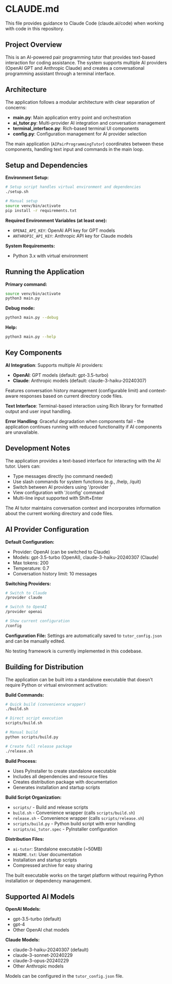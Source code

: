 # CLAUDE.md

This file provides guidance to Claude Code (claude.ai/code) when working with code in this repository.

## Project Overview

This is an AI-powered pair programming tutor that provides text-based interaction for coding assistance. The system supports multiple AI providers (OpenAI GPT and Anthropic Claude) and creates a conversational programming assistant through a terminal interface.

## Architecture

The application follows a modular architecture with clear separation of concerns:

- **main.py**: Main application entry point and orchestration
- **ai_tutor.py**: Multi-provider AI integration and conversation management
- **terminal_interface.py**: Rich-based terminal UI components
- **config.py**: Configuration management for AI provider selection

The main application (`AIPairProgrammingTutor`) coordinates between these components, handling text input and commands in the main loop.

## Setup and Dependencies

**Environment Setup:**
```bash
# Setup script handles virtual environment and dependencies
./setup.sh

# Manual setup
source venv/bin/activate
pip install -r requirements.txt
```

**Required Environment Variables (at least one):**
- `OPENAI_API_KEY`: OpenAI API key for GPT models
- `ANTHROPIC_API_KEY`: Anthropic API key for Claude models

**System Requirements:**
- Python 3.x with virtual environment

## Running the Application

**Primary command:**
```bash
source venv/bin/activate
python3 main.py
```

**Debug mode:**
```bash
python3 main.py --debug
```

**Help:**
```bash
python3 main.py --help
```

## Key Components

**AI Integration**: Supports multiple AI providers:
- **OpenAI**: GPT models (default: gpt-3.5-turbo)
- **Claude**: Anthropic models (default: claude-3-haiku-20240307)

Features conversation history management (configurable limit) and context-aware responses based on current directory code files.

**Text Interface**: Terminal-based interaction using Rich library for formatted output and user input handling.

**Error Handling**: Graceful degradation when components fail - the application continues running with reduced functionality if AI components are unavailable.

## Development Notes

The application provides a text-based interface for interacting with the AI tutor. Users can:
- Type messages directly (no command needed)
- Use slash commands for system functions (e.g., /help, /quit)
- Switch between AI providers using '/provider <name>'
- View configuration with '/config' command
- Multi-line input supported with Shift+Enter

The AI tutor maintains conversation context and incorporates information about the current working directory and code files.

## AI Provider Configuration

**Default Configuration:**
- Provider: OpenAI (can be switched to Claude)
- Models: gpt-3.5-turbo (OpenAI), claude-3-haiku-20240307 (Claude)
- Max tokens: 200
- Temperature: 0.7
- Conversation history limit: 10 messages

**Switching Providers:**
```bash
# Switch to Claude
/provider claude

# Switch to OpenAI
/provider openai

# Show current configuration
/config
```

**Configuration File:**
Settings are automatically saved to `tutor_config.json` and can be manually edited.

No testing framework is currently implemented in this codebase.

## Building for Distribution

The application can be built into a standalone executable that doesn't require Python or virtual environment activation:

**Build Commands:**
```bash
# Quick build (convenience wrapper)
./build.sh

# Direct script execution
scripts/build.sh

# Manual build
python scripts/build.py

# Create full release package
./release.sh
```

**Build Process:**
- Uses PyInstaller to create standalone executable
- Includes all dependencies and resource files
- Creates distribution package with documentation
- Generates installation and startup scripts

**Build Script Organization:**
- `scripts/` - Build and release scripts
- `build.sh` - Convenience wrapper (calls `scripts/build.sh`)
- `release.sh` - Convenience wrapper (calls `scripts/release.sh`)
- `scripts/build.py` - Python build script with error handling
- `scripts/ai_tutor.spec` - PyInstaller configuration

**Distribution Files:**
- `ai-tutor`: Standalone executable (~50MB)
- `README.txt`: User documentation 
- Installation and startup scripts
- Compressed archive for easy sharing

The built executable works on the target platform without requiring Python installation or dependency management.

## Supported AI Models

**OpenAI Models:**
- gpt-3.5-turbo (default)
- gpt-4
- Other OpenAI chat models

**Claude Models:**
- claude-3-haiku-20240307 (default)
- claude-3-sonnet-20240229
- claude-3-opus-20240229
- Other Anthropic models

Models can be configured in the `tutor_config.json` file.